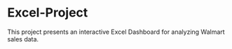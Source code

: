 # Excel-Project
This project presents an interactive Excel Dashboard for analyzing Walmart sales data.

